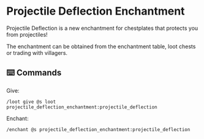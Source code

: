 # Projectile Deflection Enchantment

Projectile Deflection is a new enchantment for chestplates that protects you from projectiles!

The enchantment can be obtained from the enchantment table, loot chests or trading with villagers.

## ⌨️ Commands

Give:

```mcfunction
/loot give @s loot projectile_deflection_enchantment:projectile_deflection
```

Enchant:

```mcfunction
/enchant @s projectile_deflection_enchantment:projectile_deflection
```
